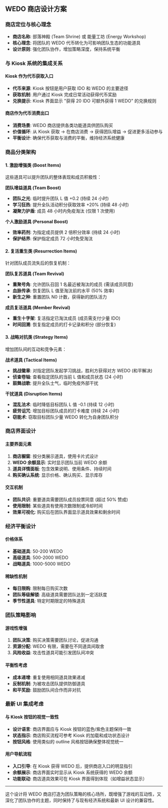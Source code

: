 ## WEDO 商店设计方案

### 商店定位与核心理念

- **商店名称**: 部落神殿 (Team Shrine) 或 能量工坊 (Energy Workshop)
- **核心理念**: 将团队的 WEDO 代币转化为可影响团队生态的功能道具
- **设计原则**: 强化团队协作，增加策略深度，保持系统平衡

### 与 Kiosk 系统的集成关系

#### Kiosk 作为代币获取入口

- **代币来源**: Kiosk 按钮是用户获取 IDO 和 WEDO 的主要途径
- **获取机制**: 用户通过 Kiosk 完成日常活动获得代币奖励
- **兑换提示**: Kiosk 界面显示 "获得 20 IDO 可额外获得 1 WEDO" 的兑换规则

#### 商店作为代币消费出口

- **消费场景**: WEDO 商店提供各类功能道具供团队购买
- **价值循环**: 从 Kiosk 获取 → 在商店消费 → 获得团队增益 → 促进更多活动参与
- **平衡设计**: 确保代币获取与消费的平衡，维持经济系统健康

### 商品分类架构

#### 1. 激励增强类 (Boost Items)

这些道具可以提升团队的整体表现和成员积极性：

**团队增益道具 (Team Boost)**

- **团队之光**: 临时提升团队 L 值 +0.2 (持续 24 小时)
- **学习狂热**: 提升全队活动积分获取效率 +20% (持续 48 小时)
- **凝聚力护盾**: 成员 48 小时内免疫淘汰 (仅限 1 次使用)

**个人激励道具 (Personal Boost)**

- **效率药剂**: 为指定成员提供 2 倍积分效率 (持续 24 小时)
- **保护结界**: 保护指定成员 72 小时免受淘汰

#### 2. 复活重生类 (Resurrection Items)

针对团队成员流失后的恢复机制：

**团队复苏道具 (Team Revival)**

- **重聚号角**: 允许团队召回 1 名最近被淘汰的成员 (需该成员同意)
- **血脉传承**: 恢复团队 L 值至淘汰前的水平 (50% 效率)
- **新生之种**: 重置团队 N0 计数，获得新的团队活力

**成员复活道具 (Member Revival)**

- **重生十字架**: 复活指定已淘汰成员 (成员需支付少量 IDO)
- **时间回溯**: 恢复指定成员的打卡记录和积分 (部分恢复)

#### 3. 战略对抗类 (Strategy Items)

增加团队间的互动和竞争元素：

**战术道具 (Tactical Items)**

- **挑战徽章**: 对指定团队发起学习挑战，胜利方获得对方 WEDO (和平解决)
- **侦查卷轴**: 查看指定团队的当前 L 值和成员状态 (24 小时)
- **鼓舞战歌**: 提升全队士气，临时免疫外部干扰

**干扰道具 (Disruption Items)**

- **混乱法术**: 临时降低目标团队 L 值 -0.1 (持续 12 小时)
- **疲劳诅咒**: 增加目标团队成员的打卡难度 (持续 24 小时)
- **窃能术**: 窃取目标团队少量 WEDO 转化为自身团队积分

### 商店界面设计

#### 主要界面元素

1. **商店橱窗**: 按分类展示道具，使用卡片式设计
2. **WEDO 余额显示**: 实时显示团队当前 WEDO 余额
3. **道具详情面板**: 包含效果说明、使用条件、持续时间
4. **购买确认系统**: 显示价格、确认购买、显示库存

#### 交互机制

- **团队共识**: 重要道具需要团队成员投票同意 (超过 50% 赞成)
- **使用限制**: 某些道具有使用次数限制或冷却时间
- **效果可视化**: 购买后在团队界面显示道具效果和剩余时间

### 经济平衡设计

#### 价格体系

- **基础道具**: 50-200 WEDO
- **高级道具**: 500-2000 WEDO
- **战略道具**: 1000-5000 WEDO

#### 稀缺性机制

- **每日限购**: 限制每日购买次数
- **团队等级解锁**: 高级道具需要团队达到一定活跃度
- **季节性道具**: 特定时期限定的特殊道具

### 团队策略影响

#### 游戏性增强

1. **团队决策**: 购买决策需要团队讨论，促进沟通
2. **资源分配**: WEDO 有限，需要在不同道具间取舍
3. **风险收益**: 攻击性道具可能引发团队间冲突

#### 平衡性考虑

- **成本递增**: 重复使用相同道具效果递减
- **反制机制**: 为被攻击团队提供防御道具
- **和平奖励**: 鼓励团队间合作而非对抗

### 最新 UI 集成考虑

#### 与 Kiosk 按钮的视觉一致性

- **设计语言**: 商店界面应与 Kiosk 按钮的蓝色/紫色主题保持一致
- **状态指示**: 商店购买流程可参考 Kiosk 的加载和成功状态设计
- **按钮风格**: 使用类似的 outline 风格按钮确保整体视觉统一

#### 用户导航流程

- **入口引导**: 在 Kiosk 获得 WEDO 后，提供商店入口的明显指引
- **余额展示**: 商店界面实时显示从 Kiosk 系统获得的 WEDO 余额
- **功能联动**: 商店道具效果可在 Kiosk 界面得到体现（如增益状态显示）

---

这个设计将 WEDO 商店打造为团队策略的核心场所，既增强了游戏的互动性，又深化了团队协作的主题，同时保持了与现有经济系统和最新 UI 设计的兼容性。
